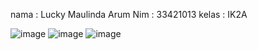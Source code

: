 nama : Lucky Maulinda Arum
Nim : 33421013
kelas : IK2A


![image](https://user-images.githubusercontent.com/117344778/212007113-16c7e203-b078-4b50-8c8b-0a99c6cd72af.png)
![image](https://user-images.githubusercontent.com/117344778/212007139-75d78efe-e9f3-41cc-bdb2-b82bfaf07d0b.png)
![image](https://user-images.githubusercontent.com/117344778/212007166-96e36ce2-8c09-4783-95d4-ebd56bd4cefb.png)
